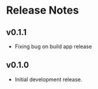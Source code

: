 # Release Notes

## v0.1.1

* Fixing bug on build app release

## v0.1.0

* Initial development release.